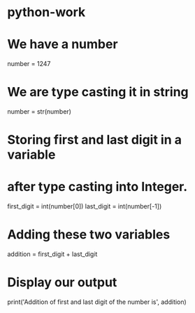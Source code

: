 # python-work
# We have a number
number = 1247

# We are type casting it in string
number = str(number)

# Storing first and last digit in a variable
# after type casting into Integer.
first_digit = int(number[0])
last_digit = int(number[-1])

# Adding these two variables
addition = first_digit + last_digit

# Display our output
print('Addition of first and last digit of the number is', 
	addition)
